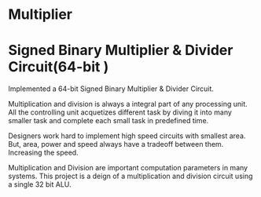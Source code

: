 # Multiplier
# Signed Binary Multiplier &amp; Divider Circuit(64-bit )

Implemented a 64-bit Signed Binary Multiplier & Divider Circuit.

Multiplication and division is always a integral part of any processing unit. All the controlling unit acquetizes different task by diving it into many smaller task and complete each small task in predefined time. 

Designers work hard to implement high speed circuits with smallest area. But, area, power and speed always have a tradeoff between them. Increasing the speed.

Multiplication and Division are important computation parameters in many systems. This project is a deign of a multiplication and division circuit using a single 32 bit ALU.

